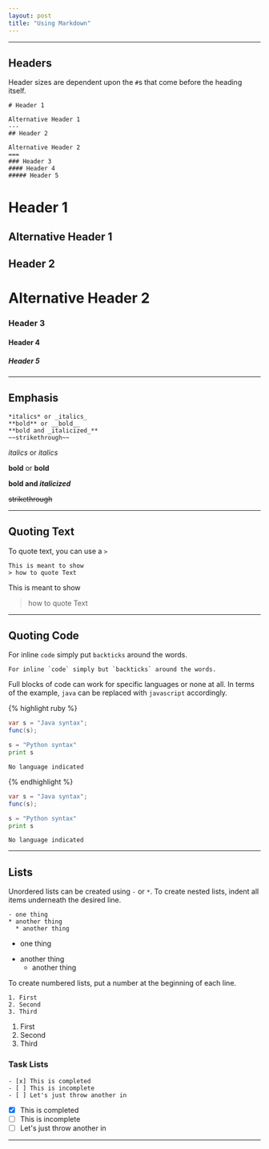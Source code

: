 ```yaml
---
layout: post
title: "Using Markdown"
---
```

---
## Headers
Header sizes are dependent upon the `#`s that come before the heading itself.

```
# Header 1

Alternative Header 1
---
## Header 2

Alternative Header 2
===
### Header 3
#### Header 4
##### Header 5

```
# Header 1

Alternative Header 1
---
## Header 2

Alternative Header 2
===
### Header 3
#### Header 4
##### Header 5
---
## Emphasis
```
*italics* or _italics_
**bold** or __bold__
**bold and _italicized_**
~~strikethrough~~
```
*italics* or _italics_

**bold** or __bold__

**bold and _italicized_**

~~strikethrough~~

---
## Quoting Text
To quote text, you can use a `>`
```
This is meant to show
> how to quote Text
```
This is meant to show
> how to quote Text

---
## Quoting Code
For inline `code` simply put `backticks` around the words.
```
For inline `code` simply but `backticks` around the words.
```
Full blocks of code can work for specific languages or none at all.  In terms of the example,
`java` can be replaced with `javascript` accordingly.

{% highlight ruby %}
```java
var s = "Java syntax";
func(s);
```

```python
s = "Python syntax"
print s
```

```
No language indicated
```
{% endhighlight %}

```java
var s = "Java syntax";
func(s);
```
```python
s = "Python syntax"
print s
```
```
No language indicated
```

---
## Lists
Unordered lists can be created using `-` or `*`.  To create nested lists, indent
all items underneath the desired line.
```
- one thing
* another thing
  * another thing
```
- one thing
* another thing
  * another thing

To create numbered lists, put a number at the beginning of each line.

```
1. First
2. Second
3. Third
```

1. First
2. Second
3. Third

### Task Lists

```
- [x] This is completed
- [ ] This is incomplete
- [ ] Let's just throw another in
```
- [x] This is completed
- [ ] This is incomplete
- [ ] Let's just throw another in

---
